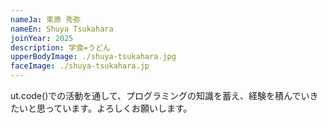 ```yaml
---
nameJa: 束原 秀弥
nameEn: Shuya Tsukahara
joinYear: 2025
description: 学食=うどん
upperBodyImage: ./shuya-tsukahara.jpg
faceImage: ./shuya-tsukahara.jp
---
```


ut.code()での活動を通して、プログラミングの知識を蓄え、経験を積んでいきたいと思っています。よろしくお願いします。
